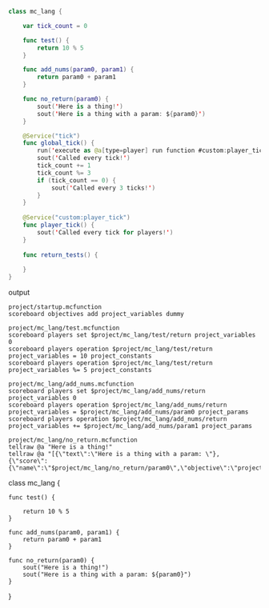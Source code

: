 ```swift
class mc_lang {

    var tick_count = 0

    func test() {
        return 10 % 5
    }

    func add_nums(param0, param1) {
        return param0 + param1
    }

    func no_return(param0) {
        sout('Here is a thing!')
        sout('Here is a thing with a param: ${param0}')
    }

    @Service("tick")
    func global_tick() {
        run('execute as @a[type=player] run function #custom:player_tick')
        sout('Called every tick!')
        tick_count += 1
        tick_count %= 3
        if (tick_count == 0) {
            sout('Called every 3 ticks!')
        }
    }
    
    @Service("custom:player_tick")
    func player_tick() {
        sout('Called every tick for players!')
    }
    
    func return_tests() {
        
    }
}
```

output

```
project/startup.mcfunction
scoreboard objectives add project_variables dummy
```

```
project/mc_lang/test.mcfunction
scoreboard players set $project/mc_lang/test/return project_variables 0
scoreboard players operation $project/mc_lang/test/return project_variables = 10 project_constants
scoreboard players operation $project/mc_lang/test/return project_variables %= 5 project_constants
```

```
project/mc_lang/add_nums.mcfunction
scoreboard players set $project/mc_lang/add_nums/return project_variables 0
scoreboard players operation $project/mc_lang/add_nums/return project_variables = $project/mc_lang/add_nums/param0 project_params
scoreboard players operation $project/mc_lang/add_nums/return project_variables += $project/mc_lang/add_nums/param1 project_params
```

```
project/mc_lang/no_return.mcfunction
tellraw @a "Here is a thing!"
tellraw @a "[{\"text\":\"Here is a thing with a param: \"}, {\"score\":{\"name\":\"$project/mc_lang/no_return/param0\",\"objective\":\"project_params\"}]"
```

class mc_lang {

    func test() {

        return 10 % 5
    }

    func add_nums(param0, param1) {
        return param0 + param1
    }

    func no_return(param0) {
        sout("Here is a thing!")
        sout("Here is a thing with a param: ${param0}")
    }
}